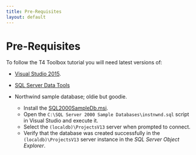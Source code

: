 ```yaml
---
title: Pre-Requisites
layout: default
---
```

# Pre-Requisites

To follow the T4 Toolbox tutorial you will need latest versions of:

* [Visual Studio 2015](https://www.visualstudio.com/en-us/products/visual-studio-community-vs.aspx).
* [SQL Server Data Tools](https://msdn.microsoft.com/en-us/library/mt204009.aspx)

* Northwind sample database; oldie but goodie.
    - Install the [SQL2000SampleDb.msi](http://www.microsoft.com/en-us/download/details.aspx?id=23654).
	- Open the `C:\SQL Server 2000 Sample Databases\instnwnd.sql` script in Visual Studio and execute it. 
	- Select the `(localdb)\ProjectsV13` server when prompted to connect.
	- Verify that the database was created successfully in the `(localdb)\ProjectsV13` server instance in the _SQL Server Object Explorer_.    
